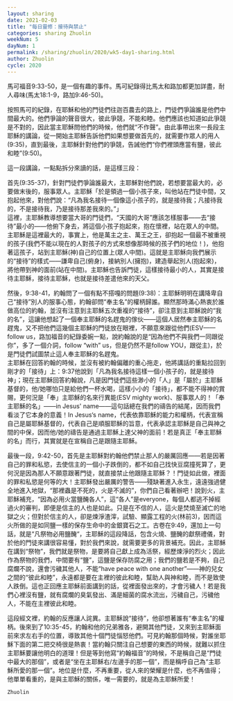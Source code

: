 ```yaml
---
layout: sharing
date: 2021-02-03
title: "每日靈修：接待與禁止"
categories: sharing Zhuolin
weekNum: 5
dayNum: 1
permalink: /sharing/zhuolin/2020/wk5-day1-sharing.html
author: Zhuolin
cycle: 2020
---
```


馬可福音9:33-50，是一個有趣的事件。馬可紀錄得比馬太和路加都更加詳盡，耐人尋味(馬太18:1-9，路加9:46-50)。  

按照馬可的紀錄，在耶穌和他的門徒們往迦百農去的路上，門徒們爭論誰是他們中間最大的。他們爭論的聲音很大，彼此爭競，不能和睦。他們應該也知道如此爭競是不對的，因此當主耶穌問他們的時候，他們就“不作聲”。由此事帶出來一長段主耶穌的講論，從一開始主耶穌告訴他們如果想要做首先的，就需要作眾人的用人(9:35)，直到最後，主耶穌針對他們的爭競，告誡他們“你們裡頭應當有鹽，彼此和睦”(9:50)。  

這一段講論，一點點拆分來讀的話，是這樣三段：  

首先(9:35-37)，針對門徒們爭論誰最大，主耶穌對他們說，若想要當最大的，必要做末後的，服事眾人。主耶穌「於是領過一個小孩子來，叫他站在門徒中間，又抱起他來，對他們說：“凡為我名接待一個像這小孩子的，就是接待我；凡接待我的，不是接待我，乃是接待那差我來的。”」  
這裡，主耶穌教導想要當大哥的門徒們，“天國的大哥”應該怎樣服事——去“接待”最小的——他俯下身去，將這個小孩子抱起來，抱在懷裡，站在眾人的中間。主耶穌是這裡最大的，事實上，他是萬主之主、萬王之王，卻抱起一個最不被重視的孩子(我們不能以現在的人對孩子的方式來想像那時候的孩子們的地位！)，他抱著這孩子，站到主耶穌(神)自己的位置上(眾人中間)。這就是主耶穌向我們展示的“接待”的樣式——謙卑自己(俯身)，接納別人(擁抱)，建造舉起別人(抱起來)，將他帶到神的面前(站在中間)。主耶穌也告訴門徒，這樣接待最小的人，其實是接待主耶穌，接待主耶穌，也就是接待差遣他來的天父。  

然後，9:38-41，約翰問了一個有點不搭嘎的問題(9:38)：主耶穌明明在講降卑自己“接待”別人的服事心態，約翰卻問“奉主名”的權柄歸誰。顯然那時滿心熱衷於誰做高位的約翰，並沒有注意到主耶穌五次重複的“接待”，卻注意到主耶穌說的“我的名”，這讓他想起了一個奉主耶穌的名趕鬼的傢伙——這個人居然奉主耶穌的名趕鬼，又不把他們這幾個主耶穌的門徒放在眼裡，不願意來跟從他們(ESV——follow us，路加福音的紀錄委婉一點，說約翰說的是“因為他們不與我們一同跟從你”，多了一個介詞，follow “with” us，但是仍然不是follow YOU，跟從主)，於是門徒們試圖禁止這人奉主耶穌的名趕鬼。  
主耶穌在回答約翰的時候，並沒有被約翰偏離的重心拖走，他將講話的重點拉回到剛才的「接待」上：9:37他說到「凡為我名接待這樣一個小孩子的，就是接待神」；現在主耶穌回答約翰說，凡是因門徒們這些渺小的「人」是「屬於」主耶穌基督的，他/她哪怕只是給他們一杯水喝，這樣小小的「接待」，都不能不得神的賞賜，更何況是「奉」主耶穌的名來行異能(ESV mighty work)、服事眾人的！「奉主耶穌的名」——in Jesus' name——這句話總在我們的禱告的結尾，因而我們看淡了它本身的意義！In Jesus‘s name，代表依靠耶穌的能力和權柄，代表宣稱自己是屬耶穌基督的，代表自己是順服耶穌的旨意，代表承認主耶穌是自己與神之間的中保，因而他/她的禱告是通過主耶穌上達父神的面前！若是真正「奉主耶穌的名」而行，其實就是在宣稱自己是跟隨主耶穌。  

最後一段，9:42-50，首先是主耶穌對約翰他們禁止那人的嚴厲回應——若是因著自己的罪和私慾，去使信主的一個小子跌倒的，都不如自己找快豆腐撞死算了，更何況是因為那人不願意跟著門徒，就直接禁止他跟隨主耶穌？！門徒如此做，裡面的罪和私慾是何等的大！主耶穌發出嚴厲的警告——殘缺著進入永生，遠遠強過健全地進入地獄，“那裡蟲是不死的，火是不滅的”，你們自己看著辦吧！說到火，主耶穌補充，“因為必用火當鹽醃各人”，這“各人”是everyone，每個人都逃不掉經過火的審判，即便是信主的人也是如此。只是在不信的人，這火是焚燒至滅亡的地獄之火；但對於信主的人，卻是煉淨渣滓，試驗、顯露工程的火(林前3)，因而這火所做的是如同鹽一樣的保存生命中的金銀寶石之工。古卷在9:49，還加上一句話，就是“凡祭物必用鹽醃“，主耶穌的這段降話，包含火燒、鹽醃的獻祭禮儀，對於他的門徒來講很容易懂，對於我們來說，就需要更多的背景補充。因此，主耶穌在講到“祭物”，我們就是祭物，是要將自己獻上成為活祭，經歷煉淨的烈火；因此作為祭物的我們，中間要有“鹽”，這鹽是保存防腐之用；我們的鹽若是不夠，自己腐爛不說，還會污穢其他人，不能“have peace with one another”——神的兒女之間的“彼此和睦”，永遠都是要在主裡的彼此和睦，幫助人與神和睦，而不是致使人跌倒。這也正回應主耶穌前面講到的話，從裡面發出來的，才會污穢人！若是我們心裡沒有鹽，就有腐爛的臭氣發出、滿是細菌的腐水流出，污穢自己，污穢他人，不能在主裡彼此和睦。  

這段經文裡，約翰的反應讓人詫異。主耶穌說“接待”，他卻想著誰有“奉主名”的權柄。後來到了10:35-45，約翰和他的兄弟雅各，避開其他門徒，又來到主耶穌面前來求左右手的位置，導致其他十個門徒惱怒他們。可見約翰那個時候，對誰坐耶穌下面的第二把交椅很是熱衷！當約翰只關注自己想要的東西的時候，就難以抓住主耶穌要讓他明白的道理！但是等到他寫“約翰福音”的時候，不是稱自己是“門徒中最大的那個”，或者是“坐在主耶穌右/左邊手的那一個”，而是稱呼自己為“主耶穌所愛的那一個”。地位是什麼，不再重要，從人來的榮耀是什麼，也不再值得；他單單看重的，是與主耶穌的關係，唯一需要的，就是為主耶穌所愛！  

`Zhuolin`  
